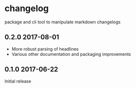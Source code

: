 # changelog

package and cli tool to manipulate markdown changelogs

## 0.2.0 2017-08-01

* More robust parsing of headlines
* Various other documentation and packaging improvements

## 0.1.0 2017-06-22

Initial release

